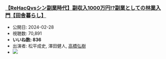 ### [【ReHacQvsシン副業時代】副収入1000万円!?副業としての林業入門【田舎暮らし】](https://www.youtube.com/watch?v=po0lO_YHy7s)
-   公開日: 2024-02-28
-   視聴数: 70,891
-   **いいね数: 836**
-   出演者: 松平成史, 澤田健人, [高橋弘樹](/rehacq_fan/people/高橋弘樹 "wikilink")
- [![](https://img.youtube.com/vi/po0lO_YHy7s/hqdefault.jpg)](https://www.youtube.com/watch?v=po0lO_YHy7s)
